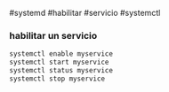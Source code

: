 #systemd #habilitar #servicio  #systemctl
### habilitar un servicio
```bash
systemctl enable myservice
systemctl start myservice
systemctl status myservice
systemctl stop myservice
```
